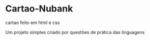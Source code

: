 # Cartao-Nubank

cartao feito em html e css

Um projeto simples criado por questões de prática das linguagens
